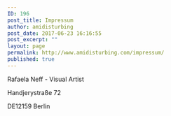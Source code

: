 ```yaml
---
ID: 196
post_title: Impressum
author: amidisturbing
post_date: 2017-06-23 16:16:55
post_excerpt: ""
layout: page
permalink: http://www.amidisturbing.com/impressum/
published: true
---
```

Rafaela Neff - Visual Artist

Handjerystraße 72

DE12159 Berlin